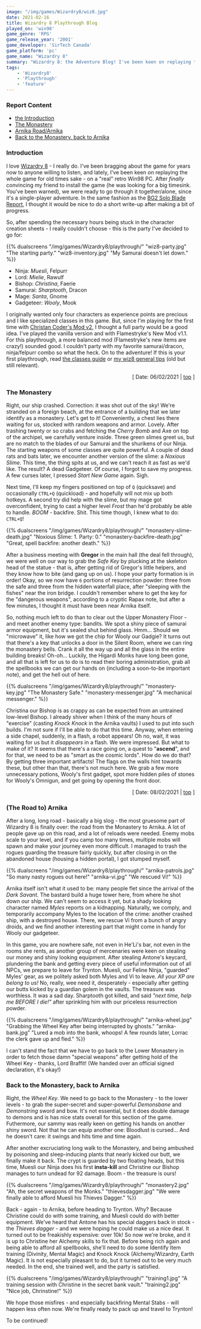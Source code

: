 ```yaml
---
image: "/img/games/Wizardry8/wiz8.jpg"
date: 2021-02-16
title: Wizardry 8 Playthrough Blog
played_on: 'win98'
game_genre: 'RPG'
game_release_year: '2001'
game_developer: 'SirTech Canada'
game_platform: 'pc'
game_name: "Wizardry 8"
summary: "Wizardry 8: the Adventure Blog! I've been keen on replaying the whole game for old times sake - on a 'real' retro Win98 PC. After _finally_ convincing my friend to install the game, we were ready to go through it together/alone, since it's a single-player adventure. In the same fashion as other adventure blogs on this site, I thought it would be nice to do a short write-up after making a bit of progress. "
tags:
    - 'Wizardry8'
    - 'Playthrough'
    - 'feature'
---
```


<a name="top"></a>

### Report Content

- <a href="#intro">the Introduction</a>
- <a href="#monastery">The Monastery</a>
- <a href="#arnika">Arnika Road/Arnika</a>
- <a href="#arnika2">Back to the Monastery, back to Arnika</a>

### <a id="intro"></a>Introduction

I love [Wizardry 8](/tags/wizardry8) - I really do. I've been bragging about the game for years now to anyone willing to listen, and lately, I've been keen on replaying the whole game for old times sake - on a "real" retro Win98 PC. After _finally_ convincing my friend to install the game (he was looking for a big timesink. You've been warned), we were ready to go through it together/alone, since it's a single-player adventure. In the same fashion as the [BG2 Solo Blade Report](/articles/guides/bg2-solo-blade/), I thought it would be nice to do a short write-up after making a bit of progress. 

So, after spending the necessary hours being stuck in the character creation sheets - I really couldn't choose - this is the party I've decided to go for:

{{% dualscreens "/img/games/Wizardry8/playthrough/" "wiz8-party.jpg" "The starting party." "wiz8-inventory.jpg" "My Samurai doesn't let down." %}}

- Ninja: _Muesli_, Felpurr
- Lord: _Mielie_, Rawulf
- Bishop: _Christina_, Faerie
- Samurai: _Sharptooth_, Dracon
- Mage: _Santa_, Gnome
- Gadgeteer: _Wooly_, Mook

I originally wanted only four characters as experience points are precious and I like specialized classes in this game. But, since I'm playing for the first time with [Christan Coder's Mod v2](http://www.jeffludwig.com/wizardry8mod/), I thought a full party would be a good idea. I've played the vanilla version and with Flamestryke's New Mod v1.1. For this playthrough, a more balanced mod (Flamestryke's new items are crazy!) sounded good. I couldn't party with my favorite samurai/dracon, ninja/felpurr combo so what the heck. On to the adventure! If this is your first playthrough, read [the classes guide](/articles/guides/wizardry8-classes/) or [my wiz8 general tips](/articles/guides/wizardry8-tips/) (old but still relevant). 

<div style="text-align: right;">[ Date: 06/02/2021 | <a href="#top">top</a> ]</div>

### <a id="monastery"></a>The Monastery


Right, our ship crashed. Correction: it was shot out of the sky! We're stranded on a foreign beach, at the entrance of a building that we later identify as a monastery. Let's get to it! Conveniently, a chest lies there waiting for us, stocked with random weapons and armor. Lovely. After trashing twenty or so crabs and fetching the _Cherry Bomb_ and Axe on top of the archipel, we carefully venture inside. Three green slimes greet us, but are no match to the blades of our Samurai and the shurikens of our Ninja. The starting weapons of some classes are quite powerful. A couple of dead rats and bats later, we encounter another version of the slime: a _Noxious Slime_. This time, the thing spits at us, and we can't reach it as fast as we'd like. The result? A dead Gadgeteer. Of course, I forgot to save my progress. A few curses later, I pressed _Start New Game_ again. Sigh. 

Next time, I'll keep my fingers positioned on top of `Q` (quicksave) and occasionally `CTRL+Q` (quickload) - and hopefully will not mix up both hotkeys. A second try did help with the slime, but my mage got overconfident, trying to cast a higher level _Frost_ than he'd probably be able to handle. *BOOM* - backfire. Shit. This time though, I knew what to do: `CTRL+Q`!

{{% dualscreens "/img/games/Wizardry8/playthrough/" "monastery-slime-death.jpg" "Noxious Slime: 1. Party: 0." "monastery-backfire-death.jpg" "Great, spell backfire: another death." %}}

After a business meeting with **Gregor** in the main hall (the deal fell through), we were well on our way to grab the _Safe Key_ by plucking at the skeleton head of the statue - that is, after getting rid of Gregor's little helpers, and they know how to bite (and gang up on us). I hope your party formation is in order! Okay, so we now have `6` portions of resurrection powder: three from the safe and three from the hidden waterfall place, after "sleeping with the fishes" near the iron bridge. I couldn't remember where to get the key for the "dangerous weapons", according to a cryptic Rapax note, but after a few minutes, I thought it must have been near Arnika itself. 

So, nothing much left to do than to clear out the Upper Monastery Floor - and meet another enemy type: bandits. We spot a shiny piece of samurai armor equipment, but it's sealed shut behind glass. Hmm... Should we "microwave" it, like how we got the chip for Wooly our Gadgie? It turns out that there's a key that unlocks a door in the Silent Room, where we can ring the monastery bells. Crank it all the way up and all the glass in the entire building breaks! Oh-oh... Luckily, the Higardi Monks have long been gone, and all that is left for us to do is to read their boring administration, grab all the spellbooks we can get our hands on (including a soon-to-be important note), and get the hell out of here. 

{{% dualscreens "/img/games/Wizardry8/playthrough/" "monastery-key.jpg" "The Monastery Safe." "monastery-messenger.jpg" "A mechanical messenger." %}}

Christina our Bishop is as crappy as can be expected from an untrained low-level Bishop. I already shiver when I think of the many hours of "exercise" (casting _Knock Knock_ in the Arnika vaults) I used to put into such builds. I'm not sure if I'll be able to do that this time. Anyway, when entering a side chapel, suddenly, in a flash, a robot appears! Oh no, wait, it was waiting for us but it _disappears_ in a flash. We were impressed. But what to make of it? It seems that there's a race going on, a quest to "**ascend**", and for that, we need to be as "smart as the cosmic lords". How do we do that? By getting three important artifacts! The flags on the walls hint towards these, but other than that, there's not much here. We grab a few more unnecessary potions, Wooly's first gadget, spot more hidden piles of stones for Wooly's Omnigun, and get going by opening the front door. 

<div style="text-align: right;">[ Date: 08/02/2021 | <a href="#top">top</a> ]</div>

### <a id="arnika"></a>(The Road to) Arnika

After a long, long road - basically a big slog - the most gruesome part of Wizardry 8 is finally over: the road from the Monastery to Arnika. A lot of people gave up on this road, and a lot of reloads were needed. Enemy mobs scale to your level, and if you camp too many times, multiple mobs will spawn and make your journey even more difficult. I managed to trash the rogues guarding the treasure fairly quickly, but after closing in on the abandoned house (housing a hidden portal), I got stumped myself. 

{{% dualscreens "/img/games/Wizardry8/playthrough/" "arnika-patrols.jpg" "So many nasty rogues out here!" "arnika-vi.jpg" "We rescued Vi!" %}}

Arnika itself isn't what it used to be: many people flet since the arrival of the _Dark Savant_. The bastard build a huge tower here, from where he shot down our ship. We can't seem to access it yet, but a shady looking character named _Myles_ reports on a kidnapping. Naturally, we comply, and temporarily accompany Myles to the location of the crime: another crashed ship, with a destroyed house. There, we rescue Vi from a bunch of angry droids, and we find another interesting part that might come in handy for Wooly our gadgeteer. 

In this game, you are nowhere safe, not even in He'Li's bar, not even in the rooms she rents, as another group of mercenaries were keen on stealing our money and shiny looking equipment. After stealing Antone's keycard, plundering the bank and getting every piece of useful information out of all NPCs, we prepare to leave for Trynton. Muesli, our Feline Ninja, "guarded" Myles' gear, as we politely asked both Myles and Vi to leave. _All your XP are belong to us!_ No, really, wee need it, desperately - especially after getting our butts kicked by a guardian golem in the vaults. The treasure was worthless. It was a sad day. Sharptooth got killed, and said _"next time, help me BEFORE I die!"_ after sprinkling him with our priceless resurrection powder.

{{% dualscreens "/img/games/Wizardry8/playthrough/" "arnika-wheel.jpg" "Grabbing the Wheel Key after being interrupted by ghosts." "arnika-bank.jpg" "Lured a mob into the bank, whoops! A few rounds later, Lorrac the clerk gave up and fled." %}}

I can't stand the fact that we have to go back to the Lower Monastery in order to fetch those damn "special weapons" after getting hold of the Wheel Key - thanks, Lord Braffit! (We handed over an official signed declaration, it's okay!)

### <a id="arnika2"></a>Back to the Monastery, back to Arnika

Right, the _Wheel Key_. We need to go back to the Monastery - to the lower levels - to grab the super-secret and super-powerful _Demonsbane_ and _Demonstring_ sword and bow. It's not essential, but it does double damage to demons and is has nice stats overall for this section of the game. Futhermore, our sammy was really keen on getting his hands on another shiny sword. Not that he can equip another one: Bloodlust is cursed... And he doesn't care: it swings and hits time and time again. 

After another excruciating long walk to the Monastery, and being ambushed by poisoning and sleep-inducing plants that nearly kicked our butt, we finally make it back. The crypt is guarded by two floating heads, but this time, Muesli our Ninja does his first **insta-kill** and Christine our Bishop manages to turn undead for 92 damage. Boom - the treasure is ours!

{{% dualscreens "/img/games/Wizardry8/playthrough/" "monastery2.jpg" "Ah, the secret weapons of the Monks." "thievesdagger.jpg" "We were finally able to afford Muesli his Thieves Dagger." %}}

Back - again - to Arnika, before heading to Trynton. Why? Because Christine could do with some training, and Muesli could do with better equipment. We've heard that Antone has his special daggers back in stock - the _Thieves dagger_ - and we were hoping he could make us a nice deal. It turned out to be freakishly expensive: over 10k! So now we're broke, and it is up to Christine her Alchemy skills to fix that. Before being rich again and being able to afford all spellbooks, she'll need to do some Identify Item training (Divinity, Mental Magic) and Knock Knock (Alchemy/Wizardry, Earth Magic). It is not especially pleasant to do, but it turned out to be very much needed. In the end, she trained well, and the party is satisfied. 

{{% dualscreens "/img/games/Wizardry8/playthrough/" "training1.jpg" "A training session with Christine in the secret bank vault." "training2.jpg" "Nice job, Chrinstine!" %}}

We hope those misfires - and especially backfiring Mental Stabs - will happen less often now. We're finally ready to pack up and travel to Trynton!

To be continued! 

